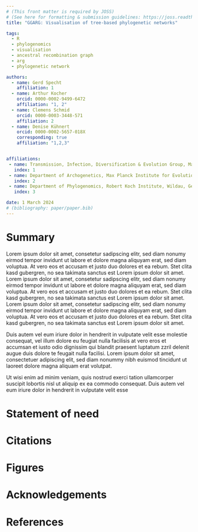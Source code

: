 ```yaml
---
# (This front matter is required by JOSS)
# (See here for formatting & submission guidelines: https://joss.readthedocs.io/en/latest/submitting.html#how-should-my-paper-be-formatted)
title: "GGARG: Visualisation of tree‑based phylogenetic networks"

tags:
  - R
  - phylogenomics
  - visualisation
  - ancestral recombination graph
  - arg
  - phylogenetic network

authors:
  - name: Gerd Specht
    affiliation: 1
  - name: Arthur Kocher
    orcid: 0000-0002-9499-6472
    affiliation: "1, 2"
  - name: Clemens Schmid
    orcid: 0000-0003-3448-571
    affiliation: 2
  - name: Denise Kühnert
    orcid: 0000-0002-5657-018X
    corresponding: true
    affiliation: "1,2,3"


affiliations:
 - name: Transmission, Infection, Diversification & Evolution Group, Max Planck Institute of Geoanthropology, Jena, Germany
   index: 1
 - name: Department of Archogenetics, Max Planck Institute for Evolutionary Anthropology, Leipzig, Germany
   index: 2
 - name: Department of Phylogenomics, Robert Koch Institute, Wildau, Germany
   index: 3

date: 1 March 2024
# (bibliography: paper/paper.bib)
---
```


<!---
- 250-1000 words

- A summary describing the high-level functionality and purpose of the software for a diverse, non-specialist audience.

- A Statement of need section that clearly illustrates the research purpose of the software and places it in the context of related work.

- A list of key references, including to other software addressing related needs. Note that the references should include full names of venues, e.g., journals and conferences, not abbreviations only understood in the context of a specific discipline.

- Mention (if applicable) a representative set of past or ongoing research projects using the software and recent scholarly publications enabled by it.

- Acknowledgement of any financial support.
-->

# Summary

Lorem ipsum dolor sit amet, consetetur sadipscing elitr, sed diam nonumy eirmod tempor invidunt ut labore et dolore magna aliquyam erat, sed diam voluptua. At vero eos et accusam et justo duo dolores et ea rebum. Stet clita kasd gubergren, no sea takimata sanctus est Lorem ipsum dolor sit amet. Lorem ipsum dolor sit amet, consetetur sadipscing elitr, sed diam nonumy eirmod tempor invidunt ut labore et dolore magna aliquyam erat, sed diam voluptua. At vero eos et accusam et justo duo dolores et ea rebum. Stet clita kasd gubergren, no sea takimata sanctus est Lorem ipsum dolor sit amet. Lorem ipsum dolor sit amet, consetetur sadipscing elitr, sed diam nonumy eirmod tempor invidunt ut labore et dolore magna aliquyam erat, sed diam voluptua. At vero eos et accusam et justo duo dolores et ea rebum. Stet clita kasd gubergren, no sea takimata sanctus est Lorem ipsum dolor sit amet.   

Duis autem vel eum iriure dolor in hendrerit in vulputate velit esse molestie consequat, vel illum dolore eu feugiat nulla facilisis at vero eros et accumsan et iusto odio dignissim qui blandit praesent luptatum zzril delenit augue duis dolore te feugait nulla facilisi. Lorem ipsum dolor sit amet, consectetuer adipiscing elit, sed diam nonummy nibh euismod tincidunt ut laoreet dolore magna aliquam erat volutpat.   

Ut wisi enim ad minim veniam, quis nostrud exerci tation ullamcorper suscipit lobortis nisl ut aliquip ex ea commodo consequat. Duis autem vel eum iriure dolor in hendrerit in vulputate velit esse


# Statement of need


# Citations
<!---
Citations to entries in paper.bib should be in
[rMarkdown](http://rmarkdown.rstudio.com/authoring_bibliographies_and_citations.html)
format.

If you want to cite a software repository URL (e.g. something on GitHub without a preferred
citation) then you can do it with the example BibTeX entry below for @fidgit.

For a quick reference, the following citation commands can be used:
- `@author:2001`  ->  "Author et al. (2001)"
- `[@author:2001]` -> "(Author et al., 2001)"
- `[@author1:2001; @author2:2001]` -> "(Author1 et al., 2001; Author2 et al., 2002)"

-->

# Figures
<!---
Figures can be included like this:
![Caption for example figure.\label{fig:example}](figure.png)
and referenced from text using \autoref{fig:example}.

Figure sizes can be customized by adding an optional second parameter:
![Caption for example figure.](figure.png){ width=20% }
-->

# Acknowledgements

# References


